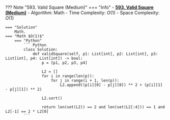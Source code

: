 ??? Note "593. Valid Square (Medium)"
    === "Info"
        - **<a href="https://leetcode.cn/problems/valid-square/" target="_blank">593. Valid Square (Medium)</a>**
        - Algorithm: Math
        - Time Complexity: $O(1)$
        - Space Complexity: $O(1)$

    === "Solution"
        Math.
    === "Math $O(1)$"        
        === "Python"
            ``` Python
            class Solution:
                def validSquare(self, p1: List[int], p2: List[int], p3: List[int], p4: List[int]) -> bool:
                    p = [p1, p2, p3, p4]

                    L2 = []
                    for i in range(len(p)):
                        for j in range(i + 1, len(p)):
                            L2.append((p[i][0] - p[j][0]) ** 2 + (p[i][1] - p[j][1]) ** 2)

                    L2.sort()

                    return len(set(L2)) == 2 and len(set(L2[:4])) == 1 and L2[-1] == 2 * L2[0]     
            ```